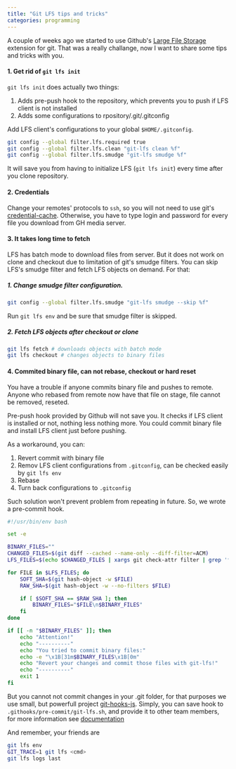 ```yaml
---
title: "Git LFS tips and tricks"
categories: programming
---
```


A couple of weeks ago we started to use Github's [Large File Storage](git-lfs) extension for git. That was a really challange, now 
I want to share some tips and tricks with you.


#### 1. Get rid of `git lfs init`

`git lfs init` does actually two things:

1. Adds pre-push hook to the repository, which prevents you to push if LFS client is not installed
2. Adds some configurations to rpository/.git/.gitconfig

Add LFS client's configurations to your global `$HOME/.gitconfig`.

```bash
git config --global filter.lfs.required true
git config --global filter.lfs.clean "git-lfs clean %f"
git config --global filter.lfs.smudge "git-lfs smudge %f"
```

It will save you from having to initialize LFS (`git lfs init`) every time after you clone repository.


#### 2. Credentials

Change your remotes' protocols to `ssh`, so you will not need to use git's [credential-cache](credential-cache).
Otherwise, you have to type login and password for every file you download from GH media server.


#### 3. It takes long time to fetch

LFS has batch mode to download files from server. But it does not work on clone and checkout due to limitation of git's smudge filters.
You can skip LFS's smudge filter and fetch LFS objects on demand. For that:

##### 1. Change smudge filter configuration.

```bash
git config --global filter.lfs.smudge "git-lfs smudge --skip %f"
```
 Run `git lfs env` and be sure that smudge filter is skipped.

##### 2. Fetch LFS objects after checkout or clone 
 
```bash
git lfs fetch # downloads objects with batch mode
git lfs checkout # changes objects to binary files
```


#### 4. Commited binary file, can not rebase, checkout or hard reset

You have a trouble if anyone commits binary file and pushes to remote. Anyone who rebased 
from remote now have that file on stage, file cannot be removed, reseted.

Pre-push hook provided by Github will not save you. It checks if LFS client is installed or not, nothing less nothing more.
You could commit binary file and install LFS client just before pushing.

As a workaround, you can:

1. Revert commit with binary file
2. Remov LFS client configurations from `.gitconfig`, can be checked easily by `git lfs env`
3. Rebase
4. Turn back configurations to `.gitconfig`

Such solution won't prevent problem from repeating in future. So, we wrote a pre-commit hook.

```bash
#!/usr/bin/env bash

set -e

BINARY_FILES=""
CHANGED_FILES=$(git diff --cached --name-only --diff-filter=ACM)
LFS_FILES=$(echo $CHANGED_FILES | xargs git check-attr filter | grep 'filter: lfs$' | sed -e 's/: filter: lfs//')

for FILE in $LFS_FILES; do
    SOFT_SHA=$(git hash-object -w $FILE)
    RAW_SHA=$(git hash-object -w --no-filters $FILE)

    if [ $SOFT_SHA == $RAW_SHA ]; then
        BINARY_FILES="$FILE\n$BINARY_FILES"
    fi
done

if [[ -n "$BINARY_FILES" ]]; then
    echo "Attention!"
    echo "----------"
    echo "You tried to commit binary files:"
    echo -e "\x1B[31m$BINARY_FILES\x1B[0m"
    echo "Revert your changes and commit those files with git-lfs!"
    echo "----------"
    exit 1
fi
```

But you cannot not commit changes in your .git folder, for that purposes we use small, but powerfull 
project [git-hooks-js](git-hooks-js). Simply, you can save hook to `.githooks/pre-commit/git-lfs.sh`, and 
provide it to other team members, for more information see [documentation](git-hooks-js-doc)

And remember, your friends are

```bash
git lfs env
GIT_TRACE=1 git lfs <cmd>
git lfs logs last
```

[git-lfs]: https://git-lfs.github.com/
[credential-cache]: http://git-scm.com/docs/git-credential-cache
[git-hooks-js]: https://github.com/tarmolov/git-hooks-js
[git-hooks-js-doc]: https://github.com/tarmolov/git-hooks-js/blob/master/README.md
